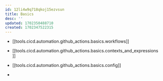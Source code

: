 ```yaml
---
id: 12li4w9q718qkoj15ezvsun
title: Basics
desc: ''
updated: 1702350488710
created: 1702347522315
---
```

- [[tools.cicd.automation.github_actions.basics.workflows]]

- [[tools.cicd.automation.github_actions.basics.contexts_and_expressions]]
- [[tools.cicd.automation.github_actions.basics.config]]
- 